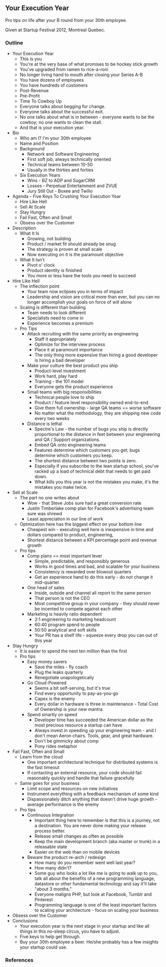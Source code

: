 ## Your Execution Year

Pro tips on life after your B round from your 30th employee.

Given at Startup Festival 2012, Montreal Quebec.

### Outline

- Your Execution Year
    - This is you
    - You're at the very base of what promises to be hockey stick growth
    - You've upgraded from ramen to rice-a-roni
    - No longer living hand to mouth after closing your Series A-B
    - You have dozens of employees
    - You have hundreds of customers
    - Post-Revenue
    - Pre-Profit
    - Time To Cowboy Up
    - Everyone talks about begging for change.
    - Everyone talks about the successful exit.
    - No one talks about what is in between - everyone wants to be the cowboy;
      no one wants to clean the stall.
    - And that is your execution year.
- Bio
    - Who am I?  I'm your 30th employee
    - Name and Position
    - Background
        - Network and Software Engineering
        - First soft job, always technically oriented
        - Technical teams between 10-50
        - Usually in the thirties and forties
    - Six Execution Years
        - Wins - BZ to ADP and SugarCRM
        - Losses - Perpetual Entertainment and ZVUE
        - Jury Still Out - Boxee and Twilio
- Agenda - Five Keys To Crushing Your Execution Year
    - Hire Like Hell
    - Sell At Scale
    - Stay Hungry
    - Fail Fast, Often and Small
    - Obsess over the Customer
- Description
    - What It Is
        - Growing, not building
        - Product / market fit should already be snug
        - The strategy is proven at small scale
        - Now executing on it is the paramount objective
    - What It Isn't
        - Pivot o' clock
        - Product identity is finished
        - You more or less have the tools you need to succeed
- Hire Like Hell
    - The inflection point
        - Your team now eclipses you in terms of impact
        - Leadership and vision are critical more than ever, but you can no longer
          accomplish your goals on force of will alone
    - Scaling is different than building
        - Team needs to look different
        - Specialists need to come in
        - Experience becomes a premium
    - Pro Tips
        - Attack recruiting with the same priority as engineering
            - Staff it appropriately
            - Optimize for the interview process 
            - Place it at paramount importance
            - The only thing more expensive than hiring a good developer is
              hiring a bad developer
        - Make your culture the best product you ship 
            - Product-level investment
            - Work hard, play hard
            - Training - the 101 model
            - Everyone gets the product experience
        - Small teams with big responsibilities
            - Technical people love to ship
            - Product / feature level responsibility owned end-to-end
            - Give them full ownership - large QA teams == worse software
            - No matter what the methodology, they are shipping new code every
              two weeks
        - Distance is lethal
            - Spectre's Law - the number of bugs you ship is directly
              proportional to the distance in feet between your engineering and
              QA / Support organizations.
            - Embed QA onto engineering teams
            - Features determine which customers you get; bugs determine which
              customers you keep.
            - The shortest distance between two points is zero.
            - Especially if you subscribe to the lean startup school, you've
              racked up a load of technical debt that needs to get paid down.
            - What kills you this year is not the mistakes you make, it's the
              mistakes you make twice.
- Sell at Scale
    - The part no one writes about
        - Wow - that Steve Jobs sure had a great conversion rate
        - Justin Timberlake comp plan for Facebook's advertising team sure was
          shrewd
        - Least appreciation in our line of work
    - Optmization here has the biggest effect on your bottom line
        - Cheapest win - executing well here is inexpensive in time and dollars
          compared to product, engineering, 
        - Shortest distance between a KPI percentage point and revenue growth
    - Pro tips
        - Comp plans == most important lever
            - Simple, predictable, and responsibly generous
            - Works in good times and bad, and scalable for your business
            - Consistency is rewarded over blowout quarters 
            - Get an experience hand to do this early - do *not* change it
              mid-quarter
        - One head of sales
            - Inside, outside and channel all report to the same person
            - That person is not the CEO
            - Most competitive group in your company - they should never be
              incented to compete against each other
        - Marketing is heavily ratio dependent
            - 2:1 engineering to marketing headcount
            - 60:40 program spend to people
            - 50:50 analytical and soft skills
            - Your PR has a shelf life - squeeze every drop you can out of this year
- Stay Hungry
    - It is easier to spend the next ten million than the first
    - Pro tips
        - Easy money savers
            - Save the miles - fly coach
            - Plug the leaks quarterly
            - Renegotiate unapologetically
        - Go Cloud-Powered
            - Seems a bit self-serving, but it's true
            - Find every opportunity to pay-as-you-go
            - Capex is the enemy
            - Every dollar in hardware is three in maintenance - Total Cost of
              Ownership is your new mantra
        - Spend smartly on speed
            - Developer time has succeeded the American dollar as the most
              precious resource a startup can have
            - Always invest in speeding up your engineering team - and I don't
              mean Aeron chairs.  Tools, gear, and great hardware.
            - Don't be gimmicky about comp
            - Pony rides metaphor
- Fail Fast, Often and Small
    - Learn from the cloud
        - One important architectural technique for distributed systems is the
          fast timeout
        - If contacting an external resource, your code should fail reasonably
          quickly and handle that failure gracefully
    - Same goes for your business
        - Limit scope and resources on new initiatives
        - Instrument everything with a feedback mechanism of some kind
        - Dispassionately ditch anything that doesn't drive huge growth -
          average performance is the enemy
    - Pro tips
        - Continuous Integration
            - Important thing here to remember is that this is a journey, not a
              destination.  You are never done making your release process
              better.
            - Release small changes as often as possible
            - Keep the main development branch (aka master or trunk) in a
              releasable state
            - Easier on the web than on mobile devices
        - Beware the product re-arch / redesign
            - How many do you remember went well last year?
            - How many didn't?
            - Some guy who looks a lot like me is going to walk up to you, talk
              all about the benefits of a new programming language, datastore or
              other fundamental technology and say it'll take "about 3 months."
            - Everyone maligns PHP, but look at Facebook, Tumblr and Pinterest
            - Programming language is one of the least important factors to
              scaling your architecture - focus on scaling your business
- Obsess over the Customer 
- Conclusions
    - Your execution year is the next stage in your startup and like all things
      in this no-sleep circus, you have to adjust.
    - Five keys to help get through.
    - Buy your 30th employee a beer.  He/she probably has a few insights your
      startup could use.

### References
